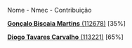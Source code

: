Nome - Nmec - Contribuição

<a href="mailto:goncalobmartins@ua.pt"><strong>Gonçalo Biscaia Martins</strong> (112678)</a> [35%]

<a href="mailto:diogo.tav.carvalho@ua.pt"><strong>Diogo Tavares Carvalho</strong> (113221)</a> [65%]